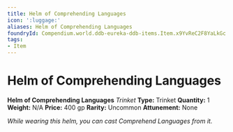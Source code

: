 ```yaml
---
title: Helm of Comprehending Languages
icon: ':luggage:'
aliases: Helm of Comprehending Languages
foundryId: Compendium.world.ddb-eureka-ddb-items.Item.x9YvReC2F8YaLkGc
tags:
- Item
---
```


# Helm of Comprehending Languages

**Helm of Comprehending Languages**
_Trinket_
**Type:** Trinket
**Quantity:** 1
**Weight:** N/A
**Price:** 400 gp
**Rarity:** Uncommon
**Attunement:** None

*While wearing this helm, you can cast Comprehend Languages from it.*